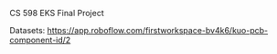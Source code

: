 CS 598 EKS Final Project


Datasets:
https://app.roboflow.com/firstworkspace-bv4k6/kuo-pcb-component-id/2

